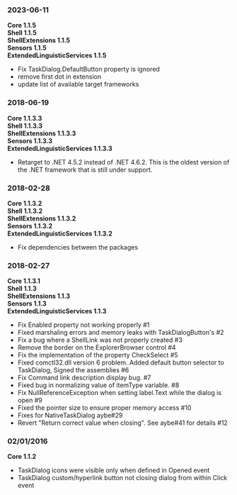 ### 2023-06-11  
**Core 1.1.5**  
**Shell 1.1.5**  
**ShellExtensions 1.1.5**  
**Sensors 1.1.5**  
**ExtendedLinguisticServices 1.1.5**  
- Fix TaskDialog.DefaultButton property is ignored
- remove first dot in extension
- update list of available target frameworks

### 2018-06-19  
**Core 1.1.3.3**  
**Shell 1.1.3.3**  
**ShellExtensions 1.1.3.3**  
**Sensors 1.1.3.3**  
**ExtendedLinguisticServices 1.1.3.3**  
- Retarget to .NET 4.5.2 instead of .NET 4.6.2. This is the oldest version of the .NET framework that is still under support.


### 2018-02-28  
**Core 1.1.3.2**  
**Shell 1.1.3.2**  
**ShellExtensions 1.1.3.2**  
**Sensors 1.1.3.2**  
**ExtendedLinguisticServices 1.1.3.2**  
- Fix dependencies between the packages

### 2018-02-27  
**Core 1.1.3.1**  
**Shell 1.1.3**  
**ShellExtensions 1.1.3**  
**Sensors 1.1.3**  
**ExtendedLinguisticServices 1.1.3**  
- Fix Enabled property not working properly #1
- Fixed marshaling errors and memory leaks with TaskDialogButton's #2
- Fix a bug where a ShellLink was not properly created #3
- Remove the border on the ExplorerBrowser control #4
- Fix the implementation of the property CheckSelect #5
- Fixed comctl32.dll version 6 problem. Added default button selector to TaskDialog, Signed the assemblies #6
- Fix Command link description display bug. #7
- Fixed bug in normalizing value of itemType variable. #8
- Fix NullReferenceException when setting label.Text while the dialog is open #9
- Fixed the pointer size to ensure proper memory access #10
- Fixes for NativeTaskDialog aybe#29
- Revert "Return correct value when closing". See aybe#41 for details #12

### 02/01/2016  
**Core 1.1.2**  
- TaskDialog icons were visible only when defined in Opened event
- TaskDialog custom/hyperlink button not closing dialog from within Click event

